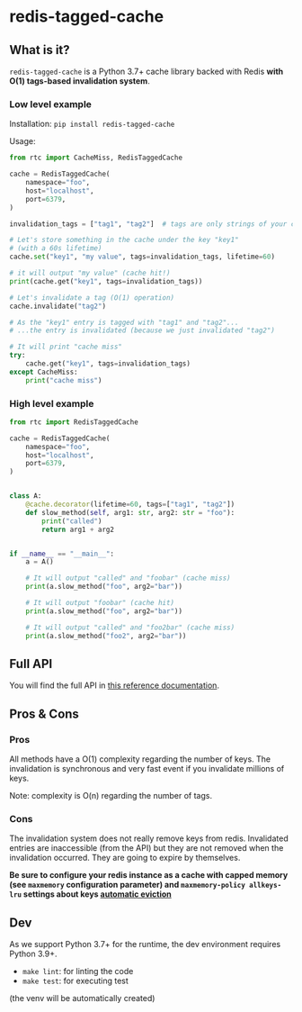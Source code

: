 <!-- *** GENERATED FILE - DO NOT EDIT *** -->
<!-- This file was generated by jinja-tree (https://github.com/fabien-marty/jinja-tree) from the template file: README.md.template -->
    
# redis-tagged-cache

## What is it?

`redis-tagged-cache` is a Python 3.7+ cache library backed with Redis **with O(1) tags-based invalidation system**.

### Low level example

Installation: `pip install redis-tagged-cache`

Usage:

```python
from rtc import CacheMiss, RedisTaggedCache

cache = RedisTaggedCache(
    namespace="foo",
    host="localhost",
    port=6379,
)

invalidation_tags = ["tag1", "tag2"]  # tags are only strings of your choice

# Let's store something in the cache under the key "key1"
# (with a 60s lifetime)
cache.set("key1", "my value", tags=invalidation_tags, lifetime=60)

# it will output "my value" (cache hit!)
print(cache.get("key1", tags=invalidation_tags))

# Let's invalidate a tag (O(1) operation)
cache.invalidate("tag2")

# As the "key1" entry is tagged with "tag1" and "tag2"...
# ...the entry is invalidated (because we just invalidated "tag2")

# It will print "cache miss"
try:
    cache.get("key1", tags=invalidation_tags)
except CacheMiss:
    print("cache miss")

```

### High level example

```python
from rtc import RedisTaggedCache

cache = RedisTaggedCache(
    namespace="foo",
    host="localhost",
    port=6379,
)


class A:
    @cache.decorator(lifetime=60, tags=["tag1", "tag2"])
    def slow_method(self, arg1: str, arg2: str = "foo"):
        print("called")
        return arg1 + arg2


if __name__ == "__main__":
    a = A()

    # It will output "called" and "foobar" (cache miss)
    print(a.slow_method("foo", arg2="bar"))

    # It will output "foobar" (cache hit)
    print(a.slow_method("foo", arg2="bar"))

    # It will output "called" and "foo2bar" (cache miss)
    print(a.slow_method("foo2", arg2="bar"))

```

## Full API

You will find the full API in [this reference documentation](https://fabien-marty.github.io/redis-tagged-cache/reference/api/).

## Pros & Cons

### Pros

All methods have a O(1) complexity regarding the number of keys. The invalidation is synchronous and very fast event if you invalidate millions of keys.

Note: complexity is O(n) regarding the number of tags.

### Cons

The invalidation system does not really remove keys from redis. Invalidated entries are inaccessible (from the API) but they are not removed when the invalidation occurred. They are going to expire by themselves.

**Be sure to configure your redis instance as a cache with capped memory (see `maxmemory` configuration parameter) and `maxmemory-policy allkeys-lru` settings about keys [automatic eviction](https://redis.io/docs/latest/develop/reference/eviction/)**

## Dev

As we support Python 3.7+ for the runtime, the dev environment requires Python 3.9+.

- `make lint`: for linting the code
- `make test`: for executing test

(the venv will be automatically created)
